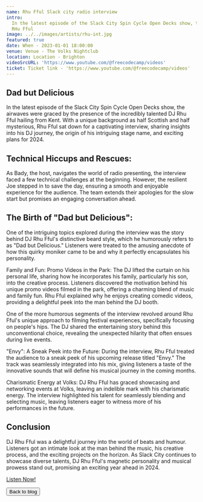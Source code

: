 ```yaml
---
name: Rhu Fful Slack city radio interview
intro:
  In the latest episode of the Slack City Spin Cycle Open Decks show, the airwaves were graced by Dj
  RHu Fful
image: ../../images/artists/rhu-int.jpg
featured: true
date: When - 2023-01-01 18:00:00
venue: Venue - The Volks Nightclub
location: Location - Brighton
videoSrcURL: 'https://www.youtube.com/@freecodecamp/videos'
ticket: Ticket link - 'https://www.youtube.com/@freecodecamp/videos'
---
```


## Dad but Delicious

In the latest episode of the Slack City Spin Cycle Open Decks show, the airwaves were graced by the
presence of the incredibly talented DJ Rhu Fful hailing from Kent. With a unique background as half
Scottish and half mysterious, Rhu Fful sat down for a captivating interview, sharing insights into
his DJ journey, the origin of his intriguing stage name, and exciting plans for 2024.

## Technical Hiccups and Rescues:

As Bady, the host, navigates the world of radio presenting, the interview faced a few technical
challenges at the beginning. However, the resilient Joe stepped in to save the day, ensuring a
smooth and enjoyable experience for the audience. The team extends their apologies for the slow
start but promises an engaging conversation ahead.

## The Birth of "Dad but Delicious":

One of the intriguing topics explored during the interview was the story behind DJ Rhu Fful's
distinctive beard style, which he humorously refers to as "Dad but Delicious." Listeners were
treated to the amusing anecdote of how this quirky moniker came to be and why it perfectly
encapsulates his personality.

Family and Fun: Promo Videos in the Park: The DJ lifted the curtain on his personal life, sharing
how he incorporates his family, particularly his son, into the creative process. Listeners
discovered the motivation behind his unique promo videos filmed in the park, offering a charming
blend of music and family fun. Rhu Fful explained why he enjoys creating comedic videos, providing a
delightful peek into the man behind the DJ booth.

One of the more humorous segments of the interview revolved around Rhu Fful's unique approach to
filming festival experiences, specifically focusing on people's hips. The DJ shared the entertaining
story behind this unconventional choice, revealing the unexpected hilarity that often ensues during
live events.

"Envy": A Sneak Peek into the Future: During the interview, Rhu Fful treated the audience to a sneak
peek of his upcoming release titled "Envy." The track was seamlessly integrated into his mix, giving
listeners a taste of the innovative sounds that will define his musical journey in the coming
months.

Charismatic Energy at Volks: DJ Rhu Fful has graced showcasing and networking events at Volks,
leaving an indelible mark with his charismatic energy. The interview highlighted his talent for
seamlessly blending and selecting music, leaving listeners eager to witness more of his performances
in the future.

## Conclusion

DJ Rhu Fful was a delightful journey into the world of beats and humour. Listeners got an intimate
look at the man behind the music, his creative process, and the exciting projects on the horizon. As
Slack City continues to showcase diverse talents, DJ Rhu Fful's magnetic personality and musical
prowess stand out, promising an exciting year ahead in 2024.

[Listen Now!](https://soundcloud.com/music-all-night/spin-rhu-fful-interview-and-guest-mix?si=c2619849e23b4814a6b0769073713a18&utm_source=clipboard&utm_medium=text&utm_campaign=social_sharing)

<a href="/blog">
<button >Back to blog </Button>
</a>
